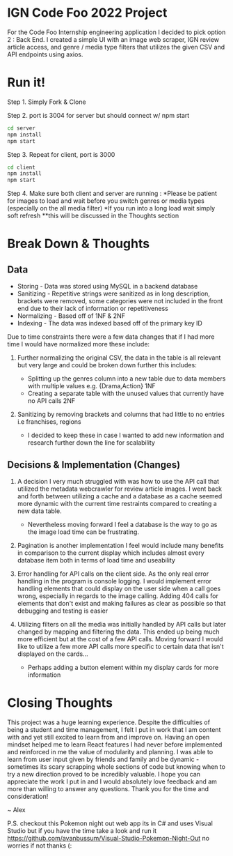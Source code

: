 # IGN Code Foo 2022 Project

For the Code Foo Internship engineering application I decided to pick option 2 : Back End. 
I created a simple UI with an image web scraper, IGN review article access, and genre / media type filters
that utilizes the given CSV and API endpoints using axios.

# Run it!

Step 1. Simply Fork & Clone

Step 2. port is 3004 for server but should connect w/ npm start
```bash
cd server
npm install
npm start
```
Step 3. Repeat for client, port is 3000
```bash
cd client
npm install
npm start
```
Step 4. Make sure both client and server are running : 
*Please be patient for images to load and wait before you switch genres or media types (especially on the all media filter)
*If you run into a long load wait simply soft refresh
**this will be discussed in the Thoughts section


# Break Down & Thoughts
## Data
- Storing - Data was stored using MySQL in a backend database
- Sanitizing - Repetitive strings were sanitized as in long description, brackets were removed, some categories were not included in the front end due to their lack of information or repetitiveness
- Normalizing - Based off of 1NF & 2NF 
- Indexing - The data was indexed based off of the primary key ID

Due to time constraints there were a few data changes that if I had more time I would have normalized more
these include: 

1. Further normalizing the original CSV, the data in the table is all relevant but very large and could be broken 
   down further this includes:
   
   - Splitting up the genres column into a new table due to data members with multiple values e.g. {Drama,Action} 1NF
   - Creating a separate table with the unused values that currently have no API calls 2NF

2. Sanitizing by removing brackets and columns that had little to no entries i.e franchises, regions
   - I decided to keep these in case I wanted to add new information and research further down the line for scalability

## Decisions & Implementation (Changes)

1. A decision I very much struggled with was how to use the API call that utilized the metadata webcrawler for review article images.
   I went back and forth between utilizing a cache and a database as a cache seemed more dynamic with the current time restraints compared 
   to creating a new data table.
   
   - Nevertheless moving forward I feel a database is the way to go as the image load time can be frustrating.

2. Pagination is another implementation I feel would include many benefits in comparison to the current display which includes almost 
   every database item both in terms of load time and useability

3. Error handling for API calls on the client side. As the only real error handling in the program is console logging. I would implement
   error handling elements that could display on the user side when a call goes wrong, especially in regards to the image calling. Adding 404 
   calls for elements that don't exist and making failures as clear as possible so that debugging and testing is easier 
   
4. Utilizing filters on all the media was initially handled by API calls but later changed by mapping and filtering the data. 
   This ended up being much more efficient but at the cost of a few API calls. Moving forward I would like to utilize a few more API
   calls more specific to certain data that isn't displayed on the cards...
   
   - Perhaps adding a button element within my display cards for more information

# Closing Thoughts

This project was a huge learning experience. Despite the difficulties of being a student and time management, I felt I put in work that I am
content with and yet still excited to learn from and improve on. Having an open mindset helped me to learn React features I had never before implemented
and reinforced in me the value of modularity and planning. I was able to learn from user input given by friends and family and be dynamic - sometimes its scary 
scrapping whole sections of code but knowing when to try a new direction proved to be incredibly valuable. I hope you can appreciate the work I put in and I would absolutely love feedback and am more than willing to answer any questions. Thank you for the time and consideration!

~ Alex

P.S. checkout this Pokemon night out web app its in C# and uses Visual Studio but
if you have the time take a look and run it https://github.com/avanbussum/Visual-Studio-Pokemon-Night-Out
no worries if not thanks (:
